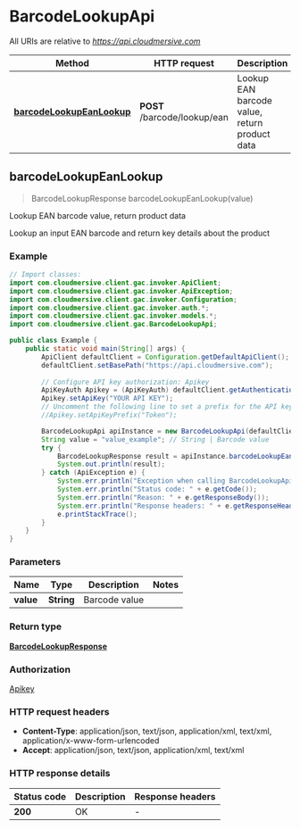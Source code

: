 # BarcodeLookupApi

All URIs are relative to *https://api.cloudmersive.com*

| Method | HTTP request | Description |
|------------- | ------------- | -------------|
| [**barcodeLookupEanLookup**](BarcodeLookupApi.md#barcodeLookupEanLookup) | **POST** /barcode/lookup/ean | Lookup EAN barcode value, return product data |



## barcodeLookupEanLookup

> BarcodeLookupResponse barcodeLookupEanLookup(value)

Lookup EAN barcode value, return product data

Lookup an input EAN barcode and return key details about the product

### Example

```java
// Import classes:
import com.cloudmersive.client.gac.invoker.ApiClient;
import com.cloudmersive.client.gac.invoker.ApiException;
import com.cloudmersive.client.gac.invoker.Configuration;
import com.cloudmersive.client.gac.invoker.auth.*;
import com.cloudmersive.client.gac.invoker.models.*;
import com.cloudmersive.client.gac.BarcodeLookupApi;

public class Example {
    public static void main(String[] args) {
        ApiClient defaultClient = Configuration.getDefaultApiClient();
        defaultClient.setBasePath("https://api.cloudmersive.com");
        
        // Configure API key authorization: Apikey
        ApiKeyAuth Apikey = (ApiKeyAuth) defaultClient.getAuthentication("Apikey");
        Apikey.setApiKey("YOUR API KEY");
        // Uncomment the following line to set a prefix for the API key, e.g. "Token" (defaults to null)
        //Apikey.setApiKeyPrefix("Token");

        BarcodeLookupApi apiInstance = new BarcodeLookupApi(defaultClient);
        String value = "value_example"; // String | Barcode value
        try {
            BarcodeLookupResponse result = apiInstance.barcodeLookupEanLookup(value);
            System.out.println(result);
        } catch (ApiException e) {
            System.err.println("Exception when calling BarcodeLookupApi#barcodeLookupEanLookup");
            System.err.println("Status code: " + e.getCode());
            System.err.println("Reason: " + e.getResponseBody());
            System.err.println("Response headers: " + e.getResponseHeaders());
            e.printStackTrace();
        }
    }
}
```

### Parameters


| Name | Type | Description  | Notes |
|------------- | ------------- | ------------- | -------------|
| **value** | **String**| Barcode value | |

### Return type

[**BarcodeLookupResponse**](BarcodeLookupResponse.md)

### Authorization

[Apikey](../README.md#Apikey)

### HTTP request headers

- **Content-Type**: application/json, text/json, application/xml, text/xml, application/x-www-form-urlencoded
- **Accept**: application/json, text/json, application/xml, text/xml


### HTTP response details
| Status code | Description | Response headers |
|-------------|-------------|------------------|
| **200** | OK |  -  |

